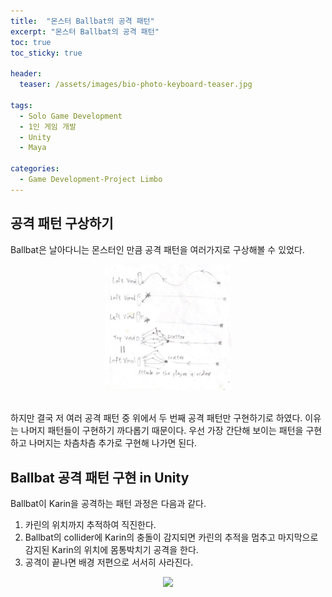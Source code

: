 ```yaml
---
title:  "몬스터 Ballbat의 공격 패턴"
excerpt: "몬스터 Ballbat의 공격 패턴"
toc: true
toc_sticky: true

header:
  teaser: /assets/images/bio-photo-keyboard-teaser.jpg
  
tags:
  - Solo Game Development
  - 1인 게임 개발
  - Unity
  - Maya
  
categories:
  - Game Development-Project Limbo
---
```




## 공격 패턴 구상하기
Ballbat은 날아다니는 몬스터인 만큼 공격 패턴을 여러가지로 구상해볼 수 있었다. 


<p align="center">
<img src = "https://raw.githubusercontent.com/ronick-grammer/ronick-grammer.github.io/main/assets/images/4-ballBatsAttckPattern/BallBatsAttackPattern_01.jpg" width="40%">
</p>

<br>
하지만 결국 저 여러 공격 패턴 중 위에서 두 번째 공격 패턴만 구현하기로 하였다. 이유는 나머지 패턴들이 구현하기 까다롭기 때문이다. 우선 가장 간단해 보이는 패턴을 구현하고 나머지는 차츰차츰 추가로 구현해 나가면 된다.

  
## Ballbat 공격 패턴 구현 in Unity
Ballbat이 Karin을 공격하는 패턴 과정은 다음과 같다.
1. 카린의 위치까지 추적하여 직진한다.
2. Ballbat의 collider에 Karin의 충돌이 감지되면 카린의 추적을 멈추고 마지막으로 감지된 Karin의 위치에 몸통박치기 공격을 한다.
3. 공격이 끝나면 배경 저편으로 서서히 사라진다.

<p align="center">
<img src = "https://raw.githubusercontent.com/ronick-grammer/ronick-grammer.github.io/main/assets/images/4-ballBatsAttckPattern/ballBatsAttack.gif">
</p>


